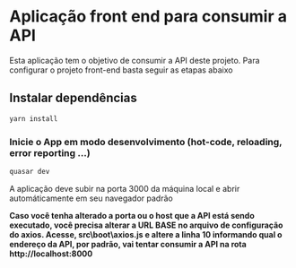 # Aplicação front end para consumir a API
<p>Esta aplicação tem o objetivo de consumir a API deste projeto. Para configurar o projeto front-end basta seguir as etapas abaixo</p>

## Instalar dependências
```bash
yarn install
```

### Inicie o App em modo desenvolvimento (hot-code, reloading, error reporting ...)
```bash
quasar dev
```

<p>A aplicação deve subir na porta 3000 da máquina local e abrir automáticamente em seu navegador padrão</p>
<p><b>Caso você tenha alterado a porta ou o host que a API está sendo executado, você precisa alterar a URL BASE no arquivo de configuração do axios. Acesse,
src\boot\axios.js e altere a linha 10 informando qual o endereço da API, por padrão, vai tentar consumir a API na rota http://localhost:8000</b></p>
